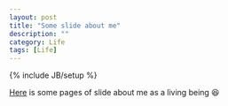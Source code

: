 ```yaml
---
layout: post
title: "Some slide about me"
description: ""
category: Life 
tags: [Life]
---
```

{% include JB/setup %}
<script type="text/javascript"
 src="http://cdn.mathjax.org/mathjax/latest/MathJax.js?config=TeX-AMS-MML_HTMLorMML">
</script>
 



[Here](https://github.com/hongyusu/Posters_and_Presentations/blob/master/Presentations/Aboutme/example.pdf) is some pages of slide about me as a living being :laughing: